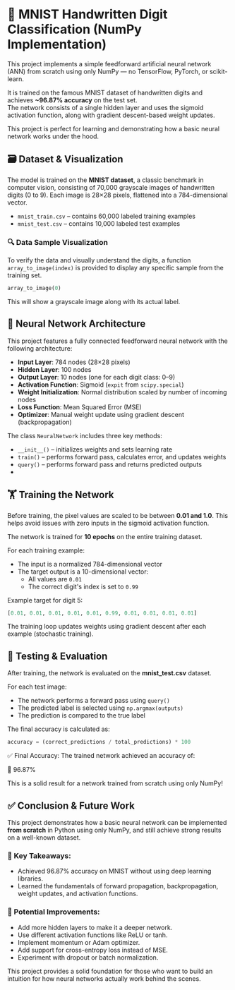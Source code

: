 # 🧠 MNIST Handwritten Digit Classification (NumPy Implementation)

This project implements a simple feedforward artificial neural network (ANN) from scratch using only NumPy — no TensorFlow, PyTorch, or scikit-learn.

It is trained on the famous MNIST dataset of handwritten digits and achieves **~96.87% accuracy** on the test set.  
The network consists of a single hidden layer and uses the sigmoid activation function, along with gradient descent-based weight updates.

This project is perfect for learning and demonstrating how a basic neural network works under the hood.

## 🗃️ Dataset & Visualization

The model is trained on the **MNIST dataset**, a classic benchmark in computer vision, consisting of 70,000 grayscale images of handwritten digits (0 to 9). Each image is 28×28 pixels, flattened into a 784-dimensional vector.

- `mnist_train.csv` – contains 60,000 labeled training examples  
- `mnist_test.csv` – contains 10,000 labeled test examples

### 🔍 Data Sample Visualization

To verify the data and visually understand the digits, a function `array_to_image(index)` is provided to display any specific sample from the training set.

```python
array_to_image(0)
```
This will show a grayscale image along with its actual label.

## 🧠 Neural Network Architecture

This project features a fully connected feedforward neural network with the following architecture:

- **Input Layer**: 784 nodes (28×28 pixels)
- **Hidden Layer**: 100 nodes
- **Output Layer**: 10 nodes (one for each digit class: 0–9)
- **Activation Function**: Sigmoid (`expit` from `scipy.special`)
- **Weight Initialization**: Normal distribution scaled by number of incoming nodes
- **Loss Function**: Mean Squared Error (MSE)
- **Optimizer**: Manual weight update using gradient descent (backpropagation)

The class `NeuralNetwork` includes three key methods:

- `__init__()` – initializes weights and sets learning rate  
- `train()` – performs forward pass, calculates error, and updates weights  
- `query()` – performs forward pass and returns predicted outputs
- 
## 🏋️ Training the Network

Before training, the pixel values are scaled to be between **0.01 and 1.0**. This helps avoid issues with zero inputs in the sigmoid activation function.

The network is trained for **10 epochs** on the entire training dataset.

For each training example:

- The input is a normalized 784-dimensional vector
- The target output is a 10-dimensional vector:
  - All values are `0.01`
  - The correct digit's index is set to `0.99`

Example target for digit 5:
```python
[0.01, 0.01, 0.01, 0.01, 0.01, 0.99, 0.01, 0.01, 0.01, 0.01]
```
The training loop updates weights using gradient descent after each example (stochastic training).

## 🧪 Testing & Evaluation

After training, the network is evaluated on the **mnist_test.csv** dataset.

For each test image:

- The network performs a forward pass using `query()`
- The predicted label is selected using `np.argmax(outputs)`
- The prediction is compared to the true label

The final accuracy is calculated as:

```python
accuracy = (correct_predictions / total_predictions) * 100
```
✅ Final Accuracy:
The trained network achieved an accuracy of:

🎯 96.87%

This is a solid result for a network trained from scratch using only NumPy!

## ✅ Conclusion & Future Work

This project demonstrates how a basic neural network can be implemented **from scratch** in Python using only NumPy, and still achieve strong results on a well-known dataset.

### 📌 Key Takeaways:
- Achieved 96.87% accuracy on MNIST without using deep learning libraries.
- Learned the fundamentals of forward propagation, backpropagation, weight updates, and activation functions.

### 🚀 Potential Improvements:
- Add more hidden layers to make it a deeper network.
- Use different activation functions like ReLU or tanh.
- Implement momentum or Adam optimizer.
- Add support for cross-entropy loss instead of MSE.
- Experiment with dropout or batch normalization.

This project provides a solid foundation for those who want to build an intuition for how neural networks actually work behind the scenes.
